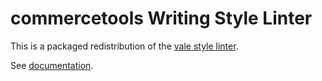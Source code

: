 # commercetools Writing Style Linter

This is a packaged redistribution of the [vale style linter](https://vale.sh/).

See [documentation](https://commercetools-docs-kit.vercel.app/documentation/configuration/packages#commercetools-writing-style-linter).
